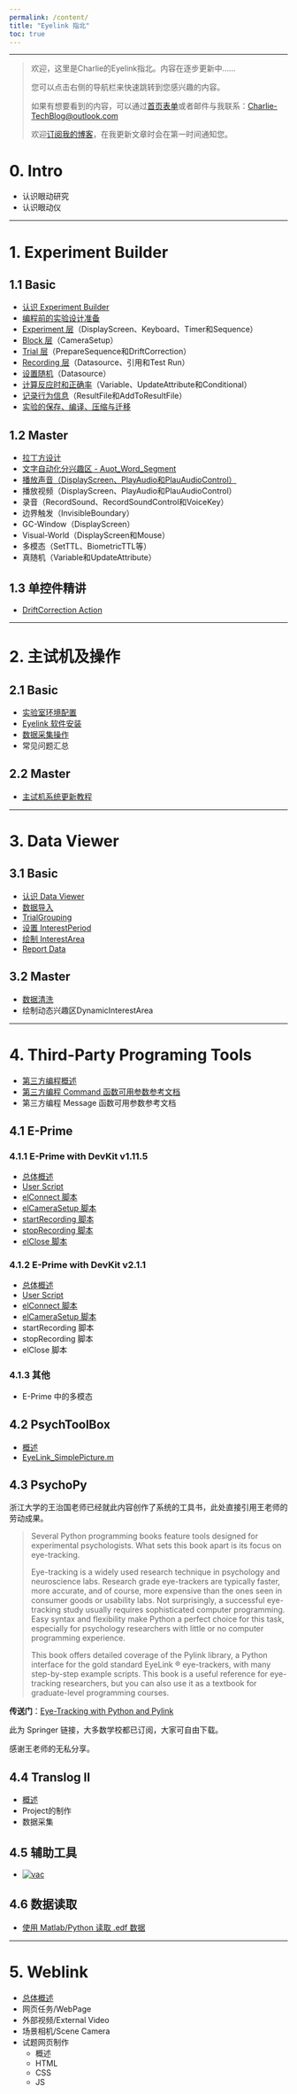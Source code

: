 ```yaml
---
permalink: /content/
title: "Eyelink 指北"
toc: true
---
```


---

>欢迎，这里是Charlie的Eyelink指北。内容在逐步更新中……
>
>您可以点击右侧的导航栏来快速跳转到您感兴趣的内容。
>
>如果有想要看到的内容，可以通过[首页表单](/)或者邮件与我联系：Charlie-TechBlog@outlook.com
>
>欢迎[订阅我的博客](/blog%20usage/add_rss_feed/)，在我更新文章时会在第一时间通知您。

# 0. Intro

* 认识眼动研究
* 认识眼动仪

---

# 1. Experiment Builder

## 1.1 Basic

* [认识 Experiment Builder](/eyelink/EB_Intro/)
* [编程前的实验设计准备](/eyelink/Experiment_Design/)
* [Experiment 层](/eyelink/Experiment_Level/)（DisplayScreen、Keyboard、Timer和Sequence）
* [Block 层](/eyelink/Block_Level/)（CameraSetup）
* [Trial 层](/eyelink/Trial_Level/)（PrepareSequence和DriftCorrection）
* [Recording 层](/eyelink/Recording_Level/)（Datasource、引用和Test Run）
* [设置随机](/eyelink/set_trial_random/)（Datasource）
* [计算反应时和正确率](/eyelink/calcuate_rt_n_acc/#1-计算反应时)（Variable、UpdateAttribute和Conditional）
* [记录行为信息](/eyelink/calcuate_rt_n_acc/#23-保存到result-file)（ResultFile和AddToResultFile）
* [实验的保存、编译、压缩与迁移](/eyelink/exp_package_save_n_transfer/)

## 1.2 Master

* [拉丁方设计](/eyelink/latin_square_random/)
* [文字自动化分兴趣区 - Auot_Word_Segment](/eyelink/eb_auto_word_segment/)
* [播放声音（DisplayScreen、PlayAudio和PlauAudioControl）](/eyelink/eb-play_sound/)
* 播放视频（DisplayScreen、PlayAudio和PlauAudioControl）
* 录音（RecordSound、RecordSoundControl和VoiceKey）
* 边界触发（InvisibleBoundary）
* GC-Window（DisplayScreen）
* Visual-World（DisplayScreen和Mouse）
* 多模态（SetTTL、BiometricTTL等）
* 真随机（Variable和UpdateAttribute）

## 1.3 单控件精讲

* [DriftCorrection Action](/eyelink/Drift/)

---

# 2. 主试机及操作

## 2.1 Basic

* [实验室环境配置](/eyelink/LabSetup/)
* [Eyelink 软件安装](/eyelink/install_software/)
* [数据采集操作](/eyelink/data_collection/)
* 常见问题汇总

## 2.2 Master

* [主试机系统更新教程](/eyelink/host-system-update/)

---

# 3. Data Viewer

## 3.1 Basic

* [认识 Data Viewer](/eyelink/DV_Intro/)
* [数据导入](/eyelink/dv_import_data/)
* [TrialGrouping](/eyelink/Trial_Grouping/)
* [设置 InterestPeriod](/eyelink/dv_set_IP/)
* [绘制 InterestArea](/eyelink/dv_set_ia/)
* [Report Data](/eyelink/dv_report_data/)

## 3.2 Master

* [数据清洗](/eyelink/dv-4_stage_fixation_cleaning/)
* 绘制动态兴趣区DynamicInterestArea

---

# 4. Third-Party Programing Tools

* [第三方编程概述](/eyelink/3rd-intro/)
* [第三方编程 Command 函数可用参数参考文档](/eyelink/3rd-programing/3rd_comand_ini/)
* 第三方编程 Message 函数可用参数参考文档

## 4.1 E-Prime

### 4.1.1 E-Prime with DevKit v1.11.5

* [总体概述](/eyelink/e-prime/eprime_overview/)
* [User Script](/eyelink/e-prime/eprime-user_script/)
* [elConnect 脚本](/eyelink/e-prime/eprime_elconnect/)
* [elCameraSetup 脚本](/eyelink/e-prime/eprime_elCameraSetup/)
* [startRecording 脚本](/eyelink/e-prime/eprime_startRecording/)
* [stopRecording 脚本](/eyelink/e-prime/eprime_stopRecording/)
* [elClose 脚本](/eyelink/e-prime/eprime_elClose/)

### 4.1.2 E-Prime with DevKit v2.1.1

* [总体概述](/eyelink/e-prime/eprime-overview_devkit_2_1_1/)
* [User Script](/eyelink/e-prime/eprime-user_script_devkit_2_1_1/)
* [elConnect 脚本](/eyelink/e-prime/eprime-elconnect_devkit_2_1_1/)
* [elCameraSetup 脚本](/eyelink/e-prime/eprime-clCameraSetup_devkit_2_1_1/)
* startRecording 脚本
* stopRecording 脚本
* elClose 脚本

### 4.1.3 其他

* E-Prime 中的多模态

## 4.2 PsychToolBox

* [概述](/eyelink/3rd-matlab_overview/)
* [EyeLink_SimplePicture.m](/eyelink/3rd-matlab_SimplePicture/)

## 4.3 PsychoPy

浙江大学的王治国老师已经就此内容创作了系统的工具书，此处直接引用王老师的劳动成果。

> Several Python programming books feature tools designed for experimental psychologists. What sets this book apart is its focus on eye-tracking.
> 
> Eye-tracking is a widely used research technique in psychology and neuroscience labs. Research grade eye-trackers are typically faster, more accurate, and of course, more expensive than the ones seen in consumer goods or usability labs. Not surprisingly, a successful eye-tracking study usually requires sophisticated computer programming. Easy syntax and flexibility make Python a perfect choice for this task, especially for psychology researchers with little or no computer programming experience.
> 
> This book offers detailed coverage of the Pylink library, a Python interface for the gold standard EyeLink ® eye-trackers, with many step-by-step example scripts. This book is a useful reference for eye-tracking researchers, but you can also use it as a textbook for graduate-level programming courses.

**传送门**：[Eye-Tracking with Python and Pylink](https://link.springer.com/book/10.1007%2F978-3-030-82635-2)

此为 Springer 链接，大多数学校都已订阅，大家可自由下载。

感谢王老师的无私分享。

## 4.4 Translog II

* [概述](/eyelink/translog-ii/translog-overview/)
* Project的制作
* 数据采集

## 4.5 辅助工具

* [![vac](https://img.shields.io/badge/Visual_Angle_Calculator-v1.0-green)](/tools/tools_vac/)

## 4.6 数据读取

* [使用 Matlab/Python 读取 .edf 数据](/eyelink/3rd-read_edf/)

---

# 5. Weblink

* [总体概述](/eyelink/wl-overview/)
* 网页任务/WebPage
* 外部视频/External Video
* 场景相机/Scene Camera
* 试题网页制作
    * 概述
    * HTML
    * CSS
    * JS
